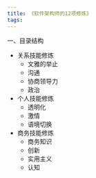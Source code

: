 ```yaml
---
title: 《软件架构师的12项修炼》
tags:
---
```


一、目录结构

+ 关系技能修炼
  + 文雅的举止
  + 沟通
  + 协商领导力
  + 政治
+ 个人技能修炼
  + 透明化
  + 激情
  + 语境切换
+ 商务技能修炼
  + 商务知识
  + 创新
  + 实用主义
  + 认知
